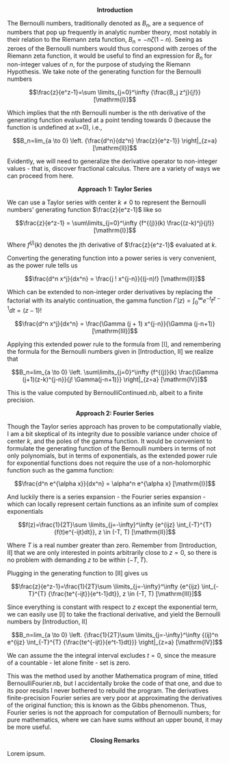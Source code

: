 $$\textbf{Introduction}$$

The Bernoulli numbers, traditionally denoted as $B_n$, are a sequence of numbers that pop up frequently in analytic number theory, most notably in their relation to the Riemann zeta function, $B_n=-n\zeta(1-n)$.
Seeing as zeroes of the Bernoulli numbers would thus correspond with zeroes of the Riemann zeta function, it would be useful to find an expression for $B_n$ for non-integer values of $n$, for the purpose of studying the Riemann Hypothesis.
We take note of the generating function for the Bernoulli numbers

$$\frac{z}{e^z-1}=\sum \limits_{j=0}^\infty {\frac{B_j z^j}{j!}}  [\mathrm{I}]$$

Which implies that the nth Bernoulli number is the nth derivative of the generating function evaluated at a point tending towards 0 (because the function is undefined at x=0), i.e.,

$$B_n=lim_{a \to 0} \left. {\frac{d^n}{dz^n} \frac{z}{e^z-1}} \right|_{z=a}  [\mathrm{II}]$$

Evidently, we will need to generalize the derivative operator to non-integer values - that is, discover fractional calculus. There are a variety of ways we can proceed from here.

$$\textbf{Approach 1: Taylor Series}$$

We can use a Taylor series with center $k \neq 0$ to represent the Bernoulli numbers' generating function $\frac{z}{e^z-1}$ like so

$$\frac{z}{e^z-1} = \sum\limits_{j=0}^\infty {f^{(j)}(k) \frac{(z-k)^j}{j!}}  [\mathrm{I}]$$

Where $f^{(j)}(k)$ denotes the jth derivative of $\frac{z}{e^z-1}$ evaluated at $k$.

Converting the generating function into a power series is very convenient, as the power rule tells us

$$\frac{d^n x^j}{dx^n} = \frac{j ! x^{j-n}}{(j-n)!}  [\mathrm{II}]$$

Which can be extended to non-integer order derivatives by replacing the factorial with its analytic continuation, the gamma function $\Gamma(z)=\int_0^\infty e^{-t} t^{z-1} dt=(z-1)!$

$$\frac{d^n x^j}{dx^n} = \frac{\Gamma (j + 1) x^{j-n}}{\Gamma (j-n+1)}  [\mathrm{III}]$$

Applying this extended power rule to the formula from [I], and remembering the formula for the Bernoulli numbers given in [Introduction, II] we realize that

$$B_n=lim_{a \to 0} \left. \sum\limits_{j=0}^\infty {f^{(j)}(k) \frac{\Gamma (j+1)(z-k)^{j-n}}{j! \Gamma(j-n+1)}} \right|_{z=a}  [\mathrm{IV}]$$

This is the value computed by BernoulliContinued.nb, albeit to a finite precision.

$$\textbf{Approach 2: Fourier Series}$$

Though the Taylor series approach has proven to be computationally viable, I am a bit skeptical of its integrity due to possible variance under choice of center $k$, and the poles of the gamma function. It would be convenient to formulate the generating function of the Bernoulli numbers in terms of not only polynomials, but in terms of exponentials, as the extended power rule for exponential functions does not require the use of a non-holomorphic function such as the gamma function:

$$\frac{d^n e^{\alpha x}}{dx^n} = \alpha^n e^{\alpha x}  [\mathrm{I}]$$

And luckily there is a series expansion - the Fourier series expansion - which can locally represent certain functions as an infinite sum of complex exponentials

$$f(z)=\frac{1}{2T}\sum \limits_{j=-\infty}^\infty {e^{ijz} \int_{-T}^{T} {f(t)e^{-ijt}dt}}, z \in (-T, T)  [\mathrm{II}]$$

Where $T$ is a real number greater than zero. Remember from [Introduction, II] that we are only interested in points arbitrarily close to $z=0$, so there is no problem with demanding $z$ to be within $(-T, T)$.

Plugging in the generating function to [II] gives us

$$\frac{z}{e^z-1}=\frac{1}{2T}\sum \limits_{j=-\infty}^\infty {e^{ijz} \int_{-T}^{T} {\frac{te^{-ijt}}{e^t-1}dt}}, z \in (-T, T)  [\mathrm{III}]$$

Since everything is constant with respect to $z$ except the exponential term, we can easily use [I] to take the fractional derivative, and yield the Bernoulli numbers by [Introduction, II]

$$B_n=lim_{a \to 0} \left. {\frac{1}{2T}\sum \limits_{j=-\infty}^\infty {(ij)^n e^{ijz} \int_{-T}^{T} {\frac{te^{-ijt}}{e^t-1}dt}}} \right|_{z=a}  [\mathrm{IV}]$$

We can assume the the integral interval excludes $t=0$, since the measure of a countable - let alone finite - set is zero.

This was the method used by another Mathematica program of mine, titled BernoulliFourier.nb, but I accidentally broke the code of that one, and due to its poor results I never bothered to rebuild the program. The derivatives finite-precision Fourier series are very poor at approximating the derivatives of the original function; this is known as the Gibbs phenomenon. Thus, Fourier series is not the approach for computation of Bernoulli numbers; for pure mathematics, where we can have sums without an upper bound, it may be more useful.

$$\textbf{Closing Remarks}$$

Lorem ipsum.
